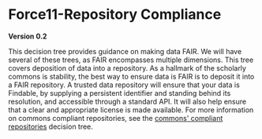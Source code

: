 # Force11-Repository Compliance

__Version 0.2__

This decision tree provides guidance on making data FAIR.  We will have several of these trees, as FAIR encompasses multiple dimensions. This tree covers deposition of data into a repository.  As a hallmark of the scholarly commons is stability, the best way to ensure data is FAIR is to deposit it into a FAIR repository. A trusted data repository will ensure that your data is Findable, by supplying a persistent identifier and standing behind its resolution, and accessible through a standard API.  It will also help ensure that a clear and appropriate license is made available.  For more information on commons compliant repositories, see the  [commons' compliant repositories](http://decision-trees.force11.org/models/repository-compliance/5/intro) decision tree.
